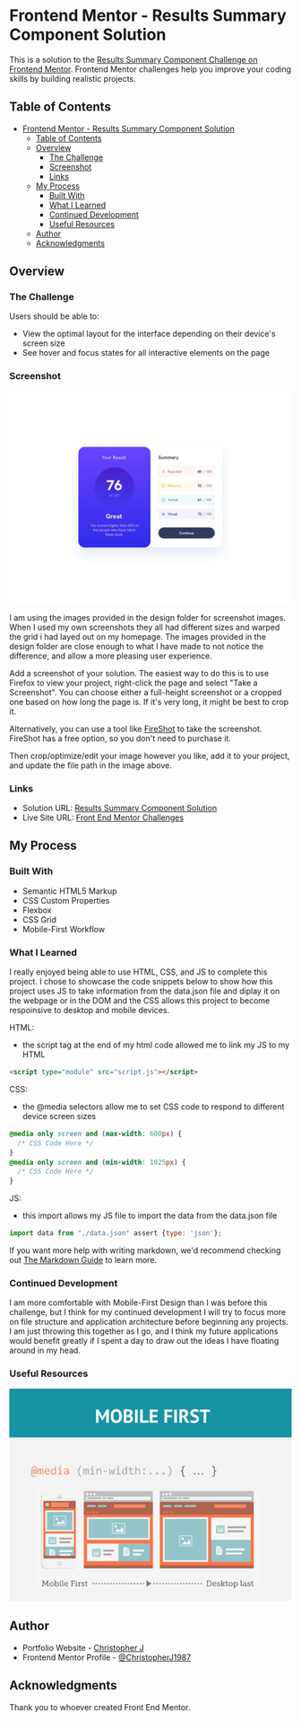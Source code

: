 # Frontend Mentor - Results Summary Component Solution

This is a solution to the [Results Summary Component Challenge on Frontend Mentor](https://www.frontendmentor.io/challenges/results-summary-component-CE_K6s0maV). Frontend Mentor challenges help you improve your coding skills by building realistic projects. 

## Table of Contents

- [Frontend Mentor - Results Summary Component Solution](#frontend-mentor---results-summary-component-solution)
  - [Table of Contents](#table-of-contents)
  - [Overview](#overview)
    - [The Challenge](#the-challenge)
    - [Screenshot](#screenshot)
    - [Links](#links)
  - [My Process](#my-process)
    - [Built With](#built-with)
    - [What I Learned](#what-i-learned)
    - [Continued Development](#continued-development)
    - [Useful Resources](#useful-resources)
  - [Author](#author)
  - [Acknowledgments](#acknowledgments)

## Overview

### The Challenge

Users should be able to:

- View the optimal layout for the interface depending on their device's screen size
- See hover and focus states for all interactive elements on the page

### Screenshot

![](./design/desktop-design.jpg)

I am using the images provided in the design folder for screenshot images. When I used my own screenshots they all had different sizes and warped the grid i had layed out on my homepage. The images provided in the design folder are close enough to what I have made to not notice the difference, and allow a more pleasing user experience.

Add a screenshot of your solution. The easiest way to do this is to use Firefox to view your project, right-click the page and select "Take a Screenshot". You can choose either a full-height screenshot or a cropped one based on how long the page is. If it's very long, it might be best to crop it.

Alternatively, you can use a tool like [FireShot](https://getfireshot.com/) to take the screenshot. FireShot has a free option, so you don't need to purchase it. 

Then crop/optimize/edit your image however you like, add it to your project, and update the file path in the image above.


### Links

- Solution URL: [Results Summary Component Solution](https://transcendent-kitsune-6a71ee.netlify.app/results%20summary%20component/)
- Live Site URL: [Front End Mentor Challenges](https://transcendent-kitsune-6a71ee.netlify.app/)

## My Process

### Built With

- Semantic HTML5 Markup
- CSS Custom Properties
- Flexbox
- CSS Grid
- Mobile-First Workflow

### What I Learned

I really enjoyed being able to use HTML, CSS, and JS to complete this project. I chose to showcase the code snippets below to show how this project uses JS to take information from the data.json file and diplay it on the webpage or in the DOM and the CSS allows this project to become respoinsive to desktop and mobile devices.

HTML:
- the script tag at the end of my html code allowed me to link my JS to my HTML
```html
<script type="module" src="script.js"></script>
```

CSS:
- the @media selectors allow me to set CSS code to respond to different device screen sizes
```css
@media only screen and (max-width: 600px) {
  /* CSS Code Here */
}
@media only screen and (min-width: 1025px) {
  /* CSS Code Here */
}
```

JS:
- this import allows my JS file to import the data from the data.json file
```js
import data from "./data.json" assert {type: 'json'};
```

If you want more help with writing markdown, we'd recommend checking out [The Markdown Guide](https://www.markdownguide.org/) to learn more.

### Continued Development

I am more comfortable with Mobile-First Design than I was before this challenge, but I think for my continued development I will try to focus more on file structure and application architecture before beginning any projects. I am just throwing this together as I go, and I think my future applications would benefit greatly if I spent a day to draw out the ideas I have floating around in my head.

### Useful Resources

![](./assets/images/@media.webp)

## Author

- Portfolio Website - [Christopher J](https://clever-sunburst-739be9.netlify.app/)
- Frontend Mentor Profile - [@ChristopherJ1987](https://www.frontendmentor.io/profile/ChristopherJ1987)

## Acknowledgments

Thank you to whoever created Front End Mentor.